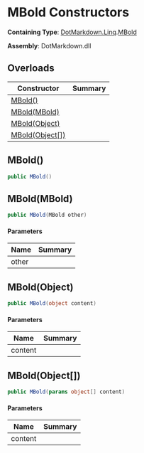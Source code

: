 # MBold Constructors

**Containing Type**: [DotMarkdown.Linq](../../README.md)\.[MBold](../README.md)

**Assembly**: DotMarkdown\.dll

## Overloads

| Constructor | Summary |
| ----------- | ------- |
| [MBold()](#DotMarkdown_Linq_MBold__ctor) | |
| [MBold(MBold)](#DotMarkdown_Linq_MBold__ctor_DotMarkdown_Linq_MBold_) | |
| [MBold(Object)](#DotMarkdown_Linq_MBold__ctor_System_Object_) | |
| [MBold(Object\[\])](#DotMarkdown_Linq_MBold__ctor_System_Object___) | |

## MBold\(\)<a name="DotMarkdown_Linq_MBold__ctor"></a>

```csharp
public MBold()
```

## MBold\(MBold\)<a name="DotMarkdown_Linq_MBold__ctor_DotMarkdown_Linq_MBold_"></a>

```csharp
public MBold(MBold other)
```

#### Parameters

| Name | Summary |
| ---- | ------- |
| other | |

## MBold\(Object\)<a name="DotMarkdown_Linq_MBold__ctor_System_Object_"></a>

```csharp
public MBold(object content)
```

#### Parameters

| Name | Summary |
| ---- | ------- |
| content | |

## MBold\(Object\[\]\)<a name="DotMarkdown_Linq_MBold__ctor_System_Object___"></a>

```csharp
public MBold(params object[] content)
```

#### Parameters

| Name | Summary |
| ---- | ------- |
| content | |


